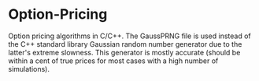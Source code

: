 # Option-Pricing
Option pricing algorithms in C/C++. The GaussPRNG file is used instead of the C++ standard library Gaussian random number generator due to the latter's extreme slowness. This generator is mostly accurate (should be within a cent of true prices for most cases with a high number of simulations). 
